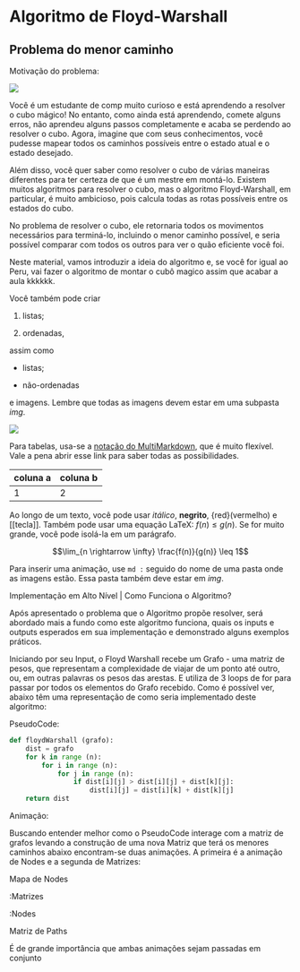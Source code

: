 Algoritmo de Floyd-Warshall
======

Problema do menor caminho
---------

Motivação do problema:

![](cubo.jpeg|7)

Você é um estudante de comp muito curioso e está aprendendo a resolver o cubo mágico! No entanto, como ainda está aprendendo, comete alguns erros, não aprendeu alguns passos completamente e acaba se perdendo ao resolver o cubo. Agora, imagine que com seus conhecimentos, você pudesse mapear todos os caminhos possíveis entre o estado atual e o estado desejado.

Além disso, você quer saber como resolver o cubo de várias maneiras diferentes para ter certeza de que é um mestre em montá-lo. Existem muitos algoritmos para resolver o cubo, mas o algoritmo Floyd-Warshall, em particular, é muito ambicioso, pois calcula todas as rotas possíveis entre os estados do cubo.

No problema de resolver o cubo, ele retornaria todos os movimentos necessários para terminá-lo, incluindo o menor caminho possível, e seria possível comparar com todos os outros para ver o quão eficiente você foi.

Neste material, vamos introduzir a ideia do algoritmo e, se você for igual ao Peru, vai fazer o algoritmo de montar o cubô magico assim que acabar a aula kkkkkk.

Você também pode criar

1. listas;

2. ordenadas,

assim como

* listas;

* não-ordenadas

e imagens. Lembre que todas as imagens devem estar em uma subpasta *img*.

![](logo.png)

Para tabelas, usa-se a [notação do
MultiMarkdown](https://fletcher.github.io/MultiMarkdown-6/syntax/tables.html),
que é muito flexível. Vale a pena abrir esse link para saber todas as
possibilidades.

| coluna a | coluna b |
|----------|----------|
| 1        | 2        |

Ao longo de um texto, você pode usar *itálico*, **negrito**, {red}(vermelho) e
[[tecla]]. Também pode usar uma equação LaTeX: $f(n) \leq g(n)$. Se for muito
grande, você pode isolá-la em um parágrafo.

$$\lim_{n \rightarrow \infty} \frac{f(n)}{g(n)} \leq 1$$

Para inserir uma animação, use `md :` seguido do nome de uma pasta onde as
imagens estão. Essa pasta também deve estar em *img*.

Implementação em Alto Nível | Como Funciona o Algoritmo?

Após apresentado o problema que o Algoritmo propõe resolver, será abordado mais a fundo como este algoritmo funciona, quais os inputs e outputs esperados em sua implementação e demonstrado alguns exemplos práticos.

Iniciando por seu Input, o Floyd Warshall recebe um Grafo - uma matriz de pesos, que representam a complexidade de viajar de um ponto até outro, ou, em outras palavras os pesos das arestas. E utiliza de 3 loops de for para passar por todos os elementos do Grafo recebido. Como é possível ver, abaixo têm uma representação de como seria implementado deste algoritmo:

PseudoCode:

```python
def floydWarshall (grafo):
    dist = grafo
    for k in range (n):
        for i in range (n):
            for j in range (n):
                if dist[i][j] > dist[i][j] + dist[k][j]:
                    dist[i][j] = dist[i][k] + dist[k][j]
    return dist
```

Animação:

Buscando entender melhor como o PseudoCode interage com a matriz de grafos levando a construção de uma nova Matriz que terá os menores caminhos abaixo encontram-se duas animações. A primeira é a animação de Nodes e a segunda de Matrizes:

Mapa de Nodes

:Matrizes

:Nodes

Matriz de Paths

É de grande importância que ambas animações sejam passadas em conjunto